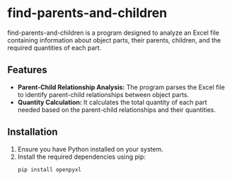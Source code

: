 # find-parents-and-children

find-parents-and-children is a program designed to analyze an Excel file containing information about object parts, their parents, children, and the required quantities of each part.

## Features

- **Parent-Child Relationship Analysis:** The program parses the Excel file to identify parent-child relationships between object parts.
- **Quantity Calculation:** It calculates the total quantity of each part needed based on the parent-child relationships and their quantities.

## Installation

1. Ensure you have Python installed on your system.
2. Install the required dependencies using pip:
   ```bash
   pip install openpyxl 
